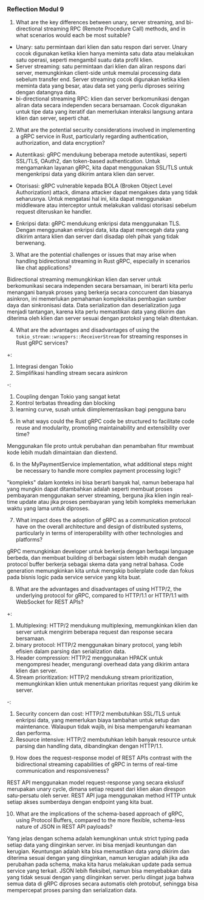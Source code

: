 ### Reflection Modul 9 
1. What are the key differences between unary, server streaming, and bi-directional streaming RPC (Remote Procedure Call) methods, and in what scenarios would each be most suitable?
- Unary: satu permintaan dari klien dan satu respon dari server. Unary cocok digunakan ketika klien hanya meminta satu data atau melakukan satu operasi, seperti mengambil suatu data profil klien.
- Server streaming: satu permintaan dari klien dan aliran respons dari server, memungkinkan client-side untuk memulai processing data sebelum transfer end. Server streaming cocok digunakan ketika klien meminta data yang besar, atau data set yang perlu diproses seiring dengan datangnya data.
- bi-directional streaming RPC: klien dan server berkomunikasi dengan aliran data secara independen secara bersamaan. Cocok digunakan untuk tipe data yang iteratif dan memerlukan interaksi langsung antara klien dan server, seperti chat.

2. What are the potential security considerations involved in implementing a gRPC service in Rust, particularly regarding authentication, authorization, and data encryption?

- Autentikasi: gRPC mendukung beberapa metode autentikasi, seperti SSL/TLS, OAuth2, dan token-based authentication. Untuk mengamankan layanan gRPC, kita dapat menggunakan SSL/TLS untuk mengenkripsi data yang dikirim antara klien dan server.

- Otorisasi: gRPC vulnerable kepada BOLA (Broken Object Level Authorization) attack, dimana attacker dapat mengakses data yang tidak seharusnya. Untuk mengatasi hal ini, kita dapat menggunakan middleware atau interceptor untuk melakukan validasi otorisasi sebelum request diteruskan ke handler.

- Enkripsi data: gRPC mendukung enkripsi data menggunakan TLS. Dengan menggunakan enkripsi data, kita dapat mencegah data yang dikirim antara klien dan server dari disadap oleh pihak yang tidak berwenang.

3. What are the potential challenges or issues that may arise when handling bidirectional streaming in Rust gRPC, especially in scenarios like chat applications?

Bidirectional streaming memungkinkan klien dan server untuk berkomunikasi secara independen secara bersamaan, ini berarti kita perlu menangani banyak proses yang berkerja secara conccurent dan biasanya asinkron, ini memerlukan pemahaman kompleksitas pembagian sumber daya dan sinkronisasi data. Data serialization dan deserialization juga menjadi tantangan, karena kita perlu memastikan data yang dikirim dan diterima oleh klien dan server sesuai dengan protokol yang telah ditentukan. 

4. What are the advantages and disadvantages of using the `tokio_stream::wrappers::ReceiverStream` for streaming responses in Rust gRPC services?

+:
1) Integrasi dengan Tokio
2) Simplifikasi handling stream secara asinkron

-:
1) Coupling dengan Tokio yang sangat ketat
2) Kontrol terbatas threading dan blocking
3) learning curve, susah untuk diimplementasikan bagi pengguna baru

5. In what ways could the Rust gRPC code be structured to facilitate code reuse and modularity, promoting maintainability and extensibility over time?

Menggunakan file proto untuk perubahan dan penambahan fitur mwmbuat kode lebih mudah dimaintaian dan diextend.

6. In the MyPaymentService implementation, what additional steps might be necessary to handle more complex payment processing logic?

"kompleks" dalam konteks ini bisa berarti banyak hal, namun beberapa hal yang mungkin dapat ditambahkan adalah seperti membuat proses pembayaran menggunakan server streaming, berguna jika klien ingin real-time update atau jika proses pembayaran yang lebih kompleks memerlukan waktu yang lama untuk diproses.

7. What impact does the adoption of gRPC as a communication protocol have on the overall architecture and design of distributed systems, particularly in terms of interoperability with other technologies and platforms?

gRPC memungkinkan developer untuk berkerja dengan berbagai language berbeda, dan membuat building di berbagai sistem lebih mudah dengan protocol buffer berkerja sebagai skema data yang netral bahasa. Code generation memungkinkan kita untuk mengskip boilerplate code dan fokus pada bisnis logic pada service service yang kita buat.

8. What are the advantages and disadvantages of using HTTP/2, the underlying protocol for gRPC, compared to HTTP/1.1 or HTTP/1.1 with WebSocket for REST APIs?

+:
1) Multiplexing: HTTP/2 mendukung multiplexing, memungkinkan klien dan server untuk mengirim beberapa request dan response secara bersamaan.
2) binary protocol: HTTP/2 menggunakan binary protocol, yang lebih efisien dalam parsing dan serialization data.
3) Header compression: HTTP/2 menggunakan HPACK untuk mengompresi header, mengurangi overhead data yang dikirim antara klien dan server.
4) Stream prioritization: HTTP/2 mendukung stream prioritization, memungkinkan klien untuk menentukan prioritas request yang dikirim ke server.

-:
1) Security concern dan cost: HTTP/2 membutuhkan SSL/TLS untuk enkripsi data, yang memerlukan biaya tambahan untuk setup dan maintenance. Walaupun tidak wajib, ini bisa mempengaruhi keamanan dan performa.
2) Resource intensive: HTTP/2 membutuhkan lebih banyak resource untuk parsing dan handling data, dibandingkan dengan HTTP/1.1.


9. How does the request-response model of REST APIs contrast with the bidirectional streaming capabilities of gRPC in terms of real-time communication and responsiveness?

REST API menggunakan model request-response yang secara ekslusif merupakan unary cycle, dimana setiap request dari klien akan direspon satu-persatu oleh server. REST API juga menggunakan method HTTP untuk setiap akses sumberdaya dengan endpoint yang kita buat.

10. What are the implications of the schema-based approach of gRPC, using Protocol Buffers, compared to the more flexible, schema-less nature of JSON in REST API payloads?

Yang jelas dengan schema adalah kemungkinan untuk strict typing pada setiap data yang diinginkan server. ini bisa menjadi keuntungan dan kerugian. Keuntungan adalah kita bisa memastikan data yang dikirim dan diterima sesuai dengan yang diinginkan, namun kerugian adalah jika ada perubahan pada schema, maka kita harus melakukan update pada semua service yang terkait. JSON lebih fleksibel, namun bisa menyebabkan data yang tidak sesuai dengan yang diinginkan server. perlu diingat juga bahwa semua data di gRPC diproses secara automatis oleh protobuf, sehingga bisa mempercepat proses parsing dan serialization data.


